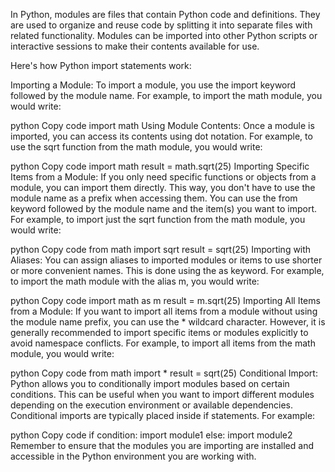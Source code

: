 In Python, modules are files that contain Python code and definitions. They are used to organize and reuse code by splitting it into separate files with related functionality. Modules can be imported into other Python scripts or interactive sessions to make their contents available for use.

Here's how Python import statements work:

Importing a Module:
To import a module, you use the import keyword followed by the module name. For example, to import the math module, you would write:

python
Copy code
import math
Using Module Contents:
Once a module is imported, you can access its contents using dot notation. For example, to use the sqrt function from the math module, you would write:

python
Copy code
import math
result = math.sqrt(25)
Importing Specific Items from a Module:
If you only need specific functions or objects from a module, you can import them directly. This way, you don't have to use the module name as a prefix when accessing them. You can use the from keyword followed by the module name and the item(s) you want to import. For example, to import just the sqrt function from the math module, you would write:

python
Copy code
from math import sqrt
result = sqrt(25)
Importing with Aliases:
You can assign aliases to imported modules or items to use shorter or more convenient names. This is done using the as keyword. For example, to import the math module with the alias m, you would write:

python
Copy code
import math as m
result = m.sqrt(25)
Importing All Items from a Module:
If you want to import all items from a module without using the module name prefix, you can use the * wildcard character. However, it is generally recommended to import specific items or modules explicitly to avoid namespace conflicts. For example, to import all items from the math module, you would write:

python
Copy code
from math import *
result = sqrt(25)
Conditional Import:
Python allows you to conditionally import modules based on certain conditions. This can be useful when you want to import different modules depending on the execution environment or available dependencies. Conditional imports are typically placed inside if statements. For example:

python
Copy code
if condition:
    import module1
else:
    import module2
Remember to ensure that the modules you are importing are installed and accessible in the Python environment you are working with.
